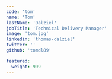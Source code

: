 ```yaml
---
code: 'tom'
name: 'Tom'
lastName: 'Dalziel'
jobTitle: 'Technical Delivery Manager'
image: 'tom.jpg'
linkedin: 'thomas-dalziel'
twitter: ''
github: 'tomdl89'

featured:
  weight: 999
---
```

